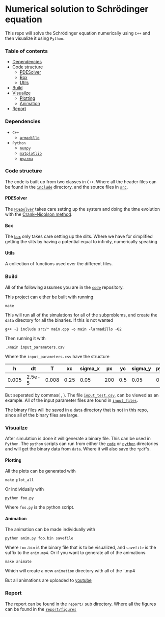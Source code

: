 # Numerical solution to Schrödinger equation

This repo will solve the Schrödinger equation numerically using `C++` and then visualize it using `Python`. 

### Table of contents
- [Dependencies](#dependencies)
- [Code structure](#code-structure)
  - [PDESolver](#pdesolver)
  - [Box](#box)
  - [Utils](#utils)
- [Build](#build)
- [Visuailze](#visuailze)
  - [Plotting](#plotting)
  - [Animation](#animation)
- [Report](#report)

### Dependencies

- `C++`
  - [`armadillo`](https://arma.sourceforge.net/)
- `Python`
  - [`numpy`](https://numpy.org/)
  - [`matplotlib`](https://matplotlib.org/)
  - [`pyarma`](https://pyarma.sourceforge.io/)

### Code structure
The code is built up from two classes in `C++`. Where all the header files can be found in the [`include`](code/include/) directory, and the source files in [`src`](code/src/).

#### PDESolver
The [`PDESolver`](code/PDESolver.cpp) takes care setting up the system and doing the time evolution with the [Crank–Nicolson method](https://en.wikipedia.org/wiki/Crank%E2%80%93Nicolson_method). 

#### Box
The [`box`](code/box.cpp) only takes care setting up the slits. Where we have for simplified getting the slits by having a potential equal to infinity, numerically speaking. 

#### Utils
A collection of functions used over the different files.

### Build
All of the following assumes you are in the [`code`](code/) repository.


This project can either be built with running

```Shell
make
```
This will run all of the simulations for all of the subproblems, and create the `data` directory for all the binaries. 
If this is not wanted

```Shell
g++ -I include src/* main.cpp -o main -larmadillo -O2
```

Then running it with

```Shell
./main input_parameters.csv
```

Where the `input_parameters.csv` have the structure

h      |       dt  |       T  |       xc  |     sigma_x  |   px      |    yc  |     sigma_y  |   py    |    v0     |     slit  |
-------|-----------|----------|-----------|--------------|-----------|--------|--------------|---------|-----------|-----------|
0.005  |   2.5e-5  |   0.008  |   0.25    |   0.05       |      200  |   0.5  |    0.05      |      0  |     1e10  |   2       |

But seperated by commas( , ). The file [`input_test.csv`](code/input_test.csv), can be viewed as an example. All of the input parameter files are found in [`input_files`](code/input_files/). 

The binary files will be saved in a `data` directory that is not in this repo, since all of the binary files are large.


### Visuailze
After simulation is done it will generate a binary file. This can be used in `Python`. 
The `python` scripts can run from either the [`code`](code/) or [`python`](code/python/) directories and will get the binary data from `data`. 
Where it will also save the `*pdf`'s. 

#### Plotting

All the plots can be generated with

```Shell
make plot_all
``` 

Or individually with

```Shell
python foo.py
```
Where `foo.py` is the python script.

#### Animation
The animation can be made individually with

```Shell
python anim.py foo.bin savefile
```

Where `foo.bin` is the binary file that is to be visualized, and `savefile` is the suffix to the `anim.mp4`. 
Or if you want to generate all of the animations

```Shell
make animate
```

Which will create a new `animation` directory with all of the `.mp4

But all animations are uploaded to [youtube](https://www.youtube.com/watch?v=6SQEoxnW6Yk&list=PLkOjS3Q17MZaZeQ6vd_3mROJriEFFc2_S&ab_channel=ChristopheKristianBlomsen)

### Report
The report can be found in the [`report/`](report/) sub directory. Where all the figures can be found in the [`report/figures`](report/figures/)
